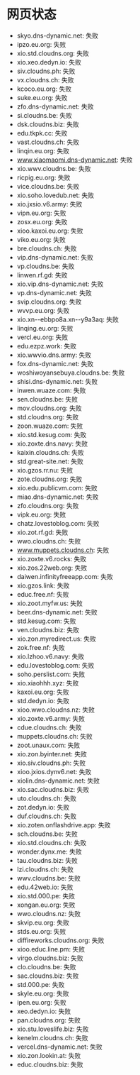 # 网页状态
- skyo.dns-dynamic.net: 失败
- ipzo.eu.org: 失败
- xio.std.cloudns.org: 失败
- xio.xeo.dedyn.io: 失败
- siv.cloudns.ph: 失败
- vx.cloudns.ch: 失败
- kcoco.eu.org: 失败
- suke.eu.org: 失败
- zfo.dns-dynamic.net: 失败
- si.cloudns.be: 失败
- dsk.cloudns.biz: 失败
- edu.tkpk.cc: 失败
- vast.cloudns.ch: 失败
- linqin.eu.org: 失败
- www.xiaomaomi.dns-dynamic.net: 失败
- xio.wwv.cloudns.be: 失败
- ricpig.eu.org: 失败
- vice.cloudns.be: 失败
- xio.soho.lovedub.net: 失败
- xio.jxsio.v6.army: 失败
- vipn.eu.org: 失败
- zosx.eu.org: 失败
- xioo.kaxoi.eu.org: 失败
- viko.eu.org: 失败
- bre.cloudns.ch: 失败
- vip.dns-dynamic.net: 失败
- vp.cloudns.be: 失败
- linwen.rf.gd: 失败
- xio.vip.dns-dynamic.net: 失败
- vp.dns-dynamic.net: 失败
- svip.cloudns.org: 失败
- wvvp.eu.org: 失败
- xio.xn--ebbpo8a.xn--y9a3aq: 失败
- linqing.eu.org: 失败
- vercl.eu.org: 失败
- edu.ezpz.work: 失败
- xio.wwvio.dns.army: 失败
- fox.dns-dynamic.net: 失败
- woshiwoyansebuya.cloudns.be: 失败
- shisi.dns-dynamic.net: 失败
- inwen.wuaze.com: 失败
- sen.cloudns.be: 失败
- mov.cloudns.org: 失败
- std.cloudns.org: 失败
- zoon.wuaze.com: 失败
- xio.std.kesug.com: 失败
- xio.zoxte.dns.navy: 失败
- kaixin.cloudns.ch: 失败
- std.great-site.net: 失败
- xio.gzos.rr.nu: 失败
- zote.cloudns.org: 失败
- xio.edu.publicvm.com: 失败
- miao.dns-dynamic.net: 失败
- zfo.cloudns.org: 失败
- vipk.eu.org: 失败
- chatz.lovestoblog.com: 失败
- xio.zot.rf.gd: 失败
- wwo.cloudns.ch: 失败
- www.muppets.cloudns.ch: 失败
- xio.zoxte.v6.rocks: 失败
- xio.zos.22web.org: 失败
- daiwen.infinityfreeapp.com: 失败
- xio.gzos.link: 失败
- educ.free.nf: 失败
- xio.zoot.myfw.us: 失败
- beer.dns-dynamic.net: 失败
- std.kesug.com: 失败
- ven.cloudns.biz: 失败
- xio.zon.myredirect.us: 失败
- zok.free.nf: 失败
- xio.lzhoo.v6.navy: 失败
- edu.lovestoblog.com: 失败
- soho.perslist.com: 失败
- xio.xiaohhh.xyz: 失败
- kaxoi.eu.org: 失败
- std.dedyn.io: 失败
- xioo.wwo.cloudns.nz: 失败
- xio.zoxte.v6.army: 失败
- cdue.cloudns.ch: 失败
- muppets.cloudns.ch: 失败
- zoot.unaux.com: 失败
- xio.zon.byinter.net: 失败
- xio.siv.cloudns.ph: 失败
- xioo.jxios.dynv6.net: 失败
- xiolin.dns-dynamic.net: 失败
- xio.sac.cloudns.biz: 失败
- uto.cloudns.ch: 失败
- zot.dedyn.io: 失败
- duf.cloudns.ch: 失败
- xio.zoten.onflashdrive.app: 失败
- sch.cloudns.be: 失败
- xio.std.cloudns.ch: 失败
- wonder.dynx.me: 失败
- tau.cloudns.biz: 失败
- lzi.cloudns.ch: 失败
- wwv.cloudns.be: 失败
- edu.42web.io: 失败
- xio.std.000.pe: 失败
- xongan.eu.org: 失败
- wwo.cloudns.nz: 失败
- skvip.eu.org: 失败
- stds.eu.org: 失败
- diffireworks.cloudns.org: 失败
- xioo.educ.line.pm: 失败
- virgo.cloudns.biz: 失败
- clo.cloudns.be: 失败
- sac.cloudns.biz: 失败
- std.000.pe: 失败
- skyle.eu.org: 失败
- ipen.eu.org: 失败
- xeo.dedyn.io: 失败
- pan.cloudns.org: 失败
- xio.stu.loveslife.biz: 失败
- kenelm.cloudns.ch: 失败
- vercel.dns-dynamic.net: 失败
- xio.zon.lookin.at: 失败
- educ.cloudns.biz: 失败
